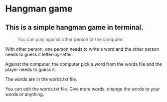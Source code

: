 # Hangman game
**This is a simple hangman game in terminal.**
---
>You can play against other person or the computer.

With other person, one person needs to write a word and the other person needs to guess it letter-by-letter.

Against the computer, the computer pick a word from the words file and the player needs to guess it.

The words are in the words.txt file.

You can edit the words.txt file. Give more words, change the words to your words or anything.
